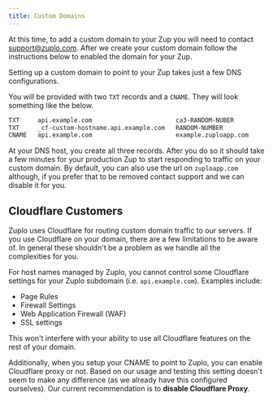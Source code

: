 ```yaml
---
title: Custom Domains
---
```


At this time, to add a custom domain to your Zup you will need to contact [support@zuplo.com](mailto:support@zuplo.com). After we create your custom domain follow the instructions below to enabled the domain for your Zup.

Setting up a custom domain to point to your Zup takes just a few DNS configurations.

You will be provided with two `TXT` records and a `CNAME`. They will look something like the below.

```txt
TXT     api.example.com                       ca3-RANDOM-NUBER
TXT     _cf-custom-hostname.api.example.com   RANDOM-NUMBER
CNAME   api.example.com                       example.zuploapp.com
```

At your DNS host, you create all three records. After you do so it should take a few minutes for your production Zup to start responding to traffic on your custom domain. By default, you can also use the url on `zuploapp.com` although, if you prefer that to be removed contact support and we can disable it for you.

## Cloudflare Customers

Zuplo uses Cloudflare for routing custom domain traffic to our servers. If you use Cloudflare on your domain, there are a few limitations to be aware of. In general these shouldn't be a problem as we handle all the complexities for you.

For host names managed by Zuplo, you cannot control some Cloudflare settings for your Zuplo subdomain (i.e. `api.example.com`). Examples include:

- Page Rules
- Firewall Settings
- Web Application Firewall (WAF)
- SSL settings

This won't interfere with your ability to use all Cloudflare features on the rest of your domain.

Additionally, when you setup your CNAME to point to Zuplo, you can enable Cloudflare proxy or not. Based on our usage and testing this setting doesn't seem to make any difference (as we already have this configured ourselves). Our current recommendation is to **disable Cloudflare Proxy**.

